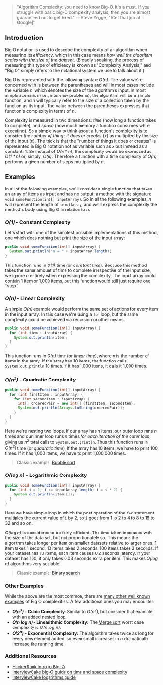 > "Algorithm Complexity: you need to know Big-O. It's a must. If you struggle with basic big-O complexity analysis, then you are almost guaranteed not to get hired." -- Steve Yegge, "[Get that job at Google]"

## Introduction
Big O notation is used to describe the complexity of an algorithm when measuring its _efficiency_, which in this case means _how well the algorithm scales with the size of the dataset_. (Broadly speaking, the process of measuring this type of efficiency is known as "Complexity Analysis," and "Big O" simply refers to the notational system we use to talk about it.)

Big O is represented with the following syntax: _O(n)_. The value we're concerned with is between the parentheses and will in most cases include the variable _n_, which denotes the size of the algorithm's input. In most simple scenarios (i.e., interview problems), the algorithm will be a simple function, and _n_ will typically refer to the size of a collection taken by the function as its input. The value between the parentheses expresses that function's complexity in terms of _n_.

Complexity is measured in two dimensions: _time_ (how long a function takes to complete), and _space_ (how much memory a function consumes while executing).  So a simple way to think about a function's complexity is to consider _the number of things it does or creates_ (_x_) as multiplied by the size of the input (_n_). The trick is that the "number of things it does or creates" is represented in Big O notation not as variable such as _x_ but instead as a constant: 1. So instead of _O(x * n)_, the complexity would be expressed as _O(1 * n)_ or, simply, _O(n)_. Therefore a function with a time complexity of _O(n)_ performs a given number of steps multiplied by _n_.

## Examples

In all of the following examples, we'll consider a single function that takes an array of items as input and has no output: a method with the signature `void someFunction(int[] inputArray)`. So in all the following examples, _n_ will represent the length of `inputArray`, and we'll express the complexity the method's body using Big O in relation to _n_.

### _O(1)_ - Constant Complexity

Let's start with one of the simplest possible implementations of this method, one which does nothing but print the size of the input array:

```java
public void someFunction(int[] inputArray) {
  System.out.println("n = " + inputArray.length);
}
```

This function runs in _O(1)_ time (or _constant time_).  Because this method takes the same amount of time to complete irrespective of the input size, we  ignore _n_ entirely when expressing the complexity. The input array could contain 1 item or 1,000 items, but this function would still just require one "step."

### _O(n)_ - Linear Complexity

A simple _O(n)_ example would perform the same set of actions for every item in the input array. In this case we're using a `for` loop, but the same complexity could be achieved via recursion or other means.

```java
public void someFunction(int[] inputArray) {
  for (int item : inputArray) {
    System.out.println(item);
  }
}
```

This function runs in _O(n)_ time (or _linear time_), where _n_ is the number of items in the array. If the array has 10 items, the function calls `System.out.println` 10 times. If it has 1,000 items, it calls it 1,000 times.

### _O(n<sup>2</sup>)_ - Quadratic Complexity

```java
public void someFunction(int[] inputArray) {
  for (int firstItem : inputArray) {
    for (int secondItem : inputArray) {
      int[] orderedPair = new int[] {firstItem, secondItem};
      System.out.println(Arrays.toString(orderedPair));
    }
  }
}
```

Here we're nesting two loops. If our array has _n_ items, our outer loop runs _n_ times and our inner loop runs _n_ times _for each iteration of the outer loop_, giving us _n<sup>2</sup>_ total calls to `System.out.println`. Thus this function runs in _O(n<sup>2</sup>)_ time (or _quadratic time_). If the array has 10 items, we have to print 100 times. If it has 1,000 items, we have to print 1,000,000 times.

> Classic example: [Bubble sort](https://en.wikipedia.org/wiki/Bubble_sort)

### _O(log n)_ - Logarithmic Complexity

```java
public void someFunction(int[] inputArray) {
  for (int i = 1; i <= inputArray.length; i = i * 2) {
    System.out.println(item[i]);
  }
}
```

Here we have simple loop in which the post operation of the `for` statement multiples the current value of `i` by 2, so `i` goes from 1 to 2 to 4 to 8 to 16 to 32 and so on.

_O(log n)_ is considered to be fairly efficient. The time taken increases with the size of the data set, but not proportionately so. This means the algorithm takes longer per item on smaller datasets relative to larger ones. 1 item takes 1 second, 10 items takes 2 seconds, 100 items takes 3 seconds. If your dataset has 10 items, each item causes 0.2 seconds latency. If your dataset has 100, it only takes 0.03 seconds extra per item. This makes _O(log n)_ algorithms very scalable.

> Classic example: [Binary search](https://en.wikipedia.org/wiki/Binary_search_algorithm)

### Other Examples

While the above are the most common, there are [many other well known examples](https://en.wikipedia.org/wiki/Time_complexity#Table_of_common_time_complexities) of Big O complexities. A few additional ones you may encounter:

- **_O(n<sup>3</sup>)_ - Cubic Complexity:** Similar to _O(n<sup>2</sup>)_, but consider that example with an added nested loop.
- **_O(n log n)_ - Linearithmic Complexity:** The [Merge sort](https://en.wikipedia.org/wiki/Merge_sort) worst case complexity is _O(n log n)_.
- **_O(2<sup>n</sup>)_ - Exponential Complexity:** The algorithm takes twice as long for every new element added, so even small increases in _n_ dramatically increase the running time.

### Additional Resources
* [HackerRank intro to Big-O](https://www.youtube.com/watch?v=v4cd1O4zkGw)
* [InterviewCake big-O guide on time and space complexity](https://www.interviewcake.com/article/java/big-o-notation-time-and-space-complexity)
* [InterviewCake logarithms guide](https://www.interviewcake.com/article/java/logarithms)